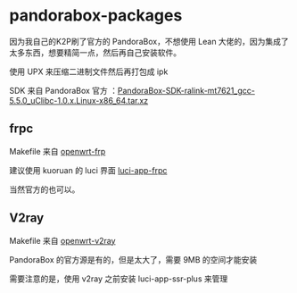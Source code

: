 # pandorabox-packages
因为我自己的K2P刷了官方的 PandoraBox，不想使用 Lean 大佬的，因为集成了太多东西，想要精简一点，然后再自己安装软件。

使用 UPX 来压缩二进制文件然后再打包成 ipk

SDK 来自 PandoraBox 官方 ：[PandoraBox-SDK-ralink-mt7621_gcc-5.5.0_uClibc-1.0.x.Linux-x86_64.tar.xz](https://downloads.pangubox.com/sdk_for_pear/PandoraBox-SDK-ralink-mt7621_gcc-5.5.0_uClibc-1.0.x.Linux-x86_64.tar.xz)

## frpc

Makefile 来自 [openwrt-frp](https://github.com/kuoruan/openwrt-frp)

建议使用 kuoruan 的 luci 界面 [luci-app-frpc](https://github.com/kuoruan/luci-app-frpc) 

当然官方的也可以。



## V2ray

Makefile 来自 [openwrt-v2ray](<https://github.com/kuoruan/openwrt-v2ray>)

PandoraBox 的官方源是有的，但是太大了，需要 9MB 的空间才能安装

需要注意的是，使用 v2ray 之前安装 luci-app-ssr-plus 来管理